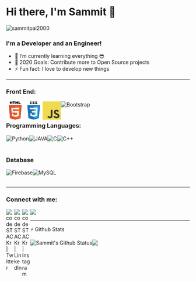 # Hi there, I'm Sammit 👋
<p align="left"> 
  <img src="https://komarev.com/ghpvc/?username=sammitpal2000" alt="sammitpal2000" /> 
</p>

### I'm a Developer and an Engineer!

- 🌱 I’m currently learning everything 😎
- 🥅 2020 Goals: Contribute more to Open Source projects
- ⚡ Fun fact: I love to develop new things

---

### Front End:

<img align="left" alt="HTML5" width="50px" src="https://raw.githubusercontent.com/github/explore/80688e429a7d4ef2fca1e82350fe8e3517d3494d/topics/html/html.png" />
<img align="left" alt="CSS3" width="50px" src="https://raw.githubusercontent.com/github/explore/80688e429a7d4ef2fca1e82350fe8e3517d3494d/topics/css/css.png" />
<img align="left" alt="JavaScript" width="50px" src="https://raw.githubusercontent.com/github/explore/80688e429a7d4ef2fca1e82350fe8e3517d3494d/topics/javascript/javascript.png" />
<img align="left" alt="Bootstrap" src="https://img.icons8.com/color/50/000000/bootstrap.png"/>
<br />
<br />

### Programming Languages:

<img align="left" alt="Python" src="https://img.icons8.com/ios-glyphs/30/000000/python.png" />
<img align="left" alt="JAVA" src="https://img.icons8.com/color/50/000000/java-coffee-cup-logo.png" />
<img align="left" alt="C" src="https://img.icons8.com/color/50/000000/c-programming.png" />
<img align="left" alt="C++" src="https://img.icons8.com/color/50/000000/c-plus-plus-logo.png"/>
<br/>
<br/>

### Database

<img align="left" alt = "Firebase" src="https://img.icons8.com/color/50/000000/firebase.png"/>
<img align="left" alt = "MySQL" src="https://img.icons8.com/ios-filled/50/000000/mysql-logo.png"/>

<br/>
<br/>

  
<!--START_SECTION:activity-->
<!--END_SECTION:activity-->

---

### Connect with me:

[<img align="left" alt="codeSTACKr | Twitter" width="22px" src="https://cdn.jsdelivr.net/npm/simple-icons@v3/icons/twitter.svg" />][twitter]
[<img align="left" alt="codeSTACKr | LinkedIn" width="22px" src="https://cdn.jsdelivr.net/npm/simple-icons@v3/icons/linkedin.svg" />][linkedin]
[<img align="left" alt="codeSTACKr | Instagram" width="22px" src="https://cdn.jsdelivr.net/npm/simple-icons@v3/icons/instagram.svg" />][instagram]
[<img align="left" src="https://img.icons8.com/material-sharp/24/000000/github.png"/>][github]

<br />

---

  :zap: Github Stats

  <img align="left" alt="Sammit's Github Status" src="https://github-readme-stats.vercel.app/api?username=sammitpal2000&show_icons=true&hide_border=true&theme=dracula" />
  <img align="left" src="https://github-readme-stats.vercel.app/api/top-langs/?username=sammitpal2000&theme=dracula&layout=compact" />


[twitter]: https://twitter.com/sammitpal2000
[instagram]: https://instagram.com/sammitpal
[linkedin]: https://linkedin.com/in/sammitpal2000
[github]: https://www.github.com/sammitpal2000
